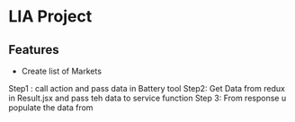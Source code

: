 # LIA Project

## Features

- Create list of Markets

Step1 : call action and pass data in Battery tool
Step2: Get Data from redux in Result.jsx and pass teh data to service function
Step 3: From response u populate the data from

